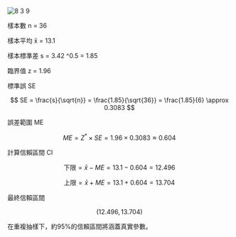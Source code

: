 ![8 3 9](https://github.com/user-attachments/assets/7b94982f-0145-4bad-8c86-4a6db2ccd84c)

樣本數 n = 36

樣本平均 x̄ = 13.1

樣本標準差  s  = 3.42 ^0.5 = 1.85

臨界值 z = 1.96

標準誤 SE

$$
SE = \frac{s}{\sqrt{n}} = \frac{1.85}{\sqrt{36}} = \frac{1.85}{6} \approx 0.3083
$$

誤差範圍 ME

$$
ME = Z^* \times SE = 1.96 \times 0.3083 \approx 0.604
$$

計算信賴區間 CI

$$
\text{下限} = \bar{x} - ME = 13.1 - 0.604 = 12.496
$$

$$
\text{上限} = \bar{x} + ME = 13.1 + 0.604 = 13.704
$$

最終信賴區間

$$
(12.496, 13.704)
$$

在重複抽樣下，約95%的信賴區間將涵蓋真實參數。
